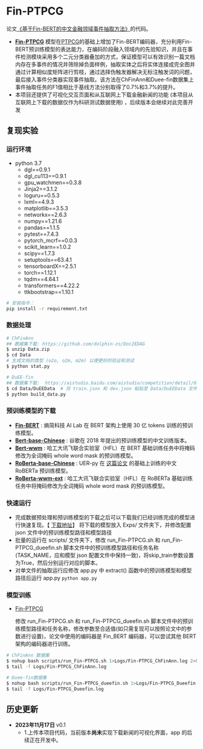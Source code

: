 # Fin-PTPCG
论文[《基于Fin-BERT的中文金融领域事件抽取方法》](https://link.cnki.net/urlid/11.2127.TP.20231012.1517.002)的代码。
- [**Fin-PTPCG**](https://link.cnki.net/urlid/11.2127.TP.20231012.1517.002) 模型在[PTPCG](https://arxiv.org/abs/2112.06013)的基础上增加了Fin-BERT编码器，充分利用Fin-BERT预训练模型的表达能力，在编码阶段融入领域内的先验知识，并且在事件检测模块采用多个二元分类器叠加的方式，保证模型可以有效识别一篇文档内存在多事件的情况并筛除掉负面样例，抽取实体之后将实体连接成完全图并通过计算相似度矩阵进行剪枝，通过选择伪触发器解决无标注触发词的问题，最后接入事件分类器实现事件抽取。该方法在ChFinAnn和Duee-fin数据集上事件抽取任务的F1值相比于基线方法分别取得了0.7%和3.7%的提升。
- 本项目还提供了可视化交互页面和从互联网上下载金融新闻的功能 (本项目从互联网上下载的数据仅作为科研测试数据使用) ，后续版本会继续对此完善开发

## 复现实验
### 运行环境
- python 3.7
  - dgl==0.9.1
  - dgl_cu113==0.9.1
  - gpu_watchmen==0.3.8
  - Jinja2==3.1.2
  - loguru==0.5.3
  - lxml==4.9.3
  - matplotlib==3.5.3
  - networkx==2.6.3
  - numpy==1.21.6
  - pandas==1.1.5
  - pytest==7.4.3
  - pytorch_mcrf==0.0.3
  - scikit_learn==1.0.2
  - scipy==1.7.3
  - setuptools==63.4.1
  - tensorboardX==2.5.1
  - torch==1.12.1
  - tqdm==4.64.1
  - transformers==4.22.2
  - ttkbootstrap==1.10.1 
``` bash
# 安装指令：
pip install -r requirement.txt
```

### 数据处理
```bash
# ChFinAnn
## 数据集下载: https://github.com/dolphin-zs/Doc2EDAG
$ unzip Data.zip
$ cd Data
# 生成文档的类型 (o2o, o2m, m2m) 以便更好的验证和测试
$ python stat.py

# DuEE-fin
## 数据集下载:  https://aistudio.baidu.com/aistudio/competition/detail/65
$ cd Data/DuEEData  # 将 train.json 和 dev.json 粘贴至 Data/DuEEData 文件夹下并且运行:
$ python build_data.py
```


### 预训练模型的下载
- [**Fin-BERT**](https://github.com/valuesimplex/FinBERT) : 熵简科技 AI Lab 在 BERT 架构上使用 30 亿 tokens 训练的预训练模型。
- [**Bert-base-Chinese**](https://huggingface.co/bert-base-chinese) : 谷歌在 2018 年提出的预训练模型的中文训练版本。
- [**Bert-wwm**](https://huggingface.co/hfl/chinese-bert-wwm) : 哈工大讯飞联合实验室（HFL）在 BERT 基础训练任务中将掩码修改为全词掩码 whole word mask 的预训练模型。
- [**RoBerta-base-Chinese**](https://github.com/dbiir/UER-py/wiki/Modelzoo) : UER-py 在 [这篇论文](https://arxiv.org/abs/1909.05658) 的基础上训练的中文 RoBERTa 预训练模型。
- [**RoBerta-wwm-ext**](https://huggingface.co/hfl/chinese-roberta-wwm-ext) : 哈工大讯飞联合实验室（HFL）在 RoBERTa 基础训练任务中将掩码修改为全词掩码 whole word mask 的预训练模型。


### 快速运行
- 完成数据预处理和预训练模型的下载之后可以下载我们已经训练完成的模型进行快速复现。【 [下载地址](https://pan.baidu.com/s/1MS1lLPiE6kTMw-CIzbi8bg?pwd=XATU)】 将下载的模型放入 Exps/ 文件夹下，并修改配置 json 文件中的预训练模型路径和模型路径
- 批量的运行在 scripts/ 文件夹下，修改 run_Fin-PTPCG.sh 和 run_Fin-PTPCG_dueefin.sh 脚本文件中的预训练模型路径和任务名称(TASK_NAME，应和模型 json 配置文件中保持一致)，将skip_train参数设置为True，然后分别运行对应的脚本。
- 对单文件的抽取运行应修改 app.py 中 extract() 函数中的预训练模型和模型路径后运行 app.py ``` python app.py ```


### 模型训练
- [Fin-PTPCG](https://link.cnki.net/urlid/11.2127.TP.20231012.1517.002)

  修改 run_Fin-PTPCG.sh 和 run_Fin-PTPCG_dueefin.sh 脚本文件中的预训练模型路径和任务名称，修改参数至合适值(如只需复现可以按照论文中的参数进行设置)，论文中使用的编码器是 Fin_BERT 编码器，可以尝试其他 BERT 架构的编码器进行训练。  

``` bash
# ChFinAnn 数据集
$ nohup bash scripts/run_Fin-PTPCG.sh 1>Logs/Fin-PTPCG_ChFinAnn.log 2>&1 &
$ tail -f Logs/Fin-PTPCG_ChFinAnn.log

# Duee-fin数据集
$ nohup bash scripts/run_Fin-PTPCG_dueefin.sh 1>Logs/Fin-PTPCG_Dueefin.log 2>&1 &
$ tail -f Logs/Fin-PTPCG_Dueefin.log
```


## 历史更新
- **2023年11月17日** v0.1
  - 1.上传本项目代码，当前版本**尚未**实现下载新闻的可视化界面，app 的后续正在开发中。
